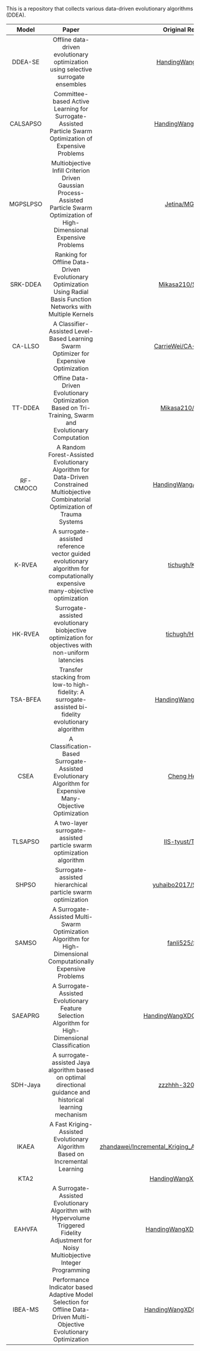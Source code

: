 This is a repository that collects various data-driven evolutionary algorithms (DDEA).

|Model|Paper|Original Repository|
|:-:|:-:|:-:|
|DDEA-SE|Offline data-driven evolutionary optimization using selective surrogate ensembles|[HandingWang/DDEA-SE](https://github.com/HandingWang/DDEA-SE)|
|CALSAPSO|Committee-based Active Learning for Surrogate-Assisted Particle Swarm Optimization of Expensive Problems|[HandingWang/CALSAPSO](https://github.com/HandingWang/CALSAPSO)|
|MGPSLPSO|Multiobjective Infill Criterion Driven Gaussian Process-Assisted Particle Swarm Optimization of High-Dimensional Expensive Problems|[Jetina/MGPSLPSO](https://github.com/Jetina/MGPSLPSO)|
|SRK-DDEA|Ranking for Offline Data-Driven Evolutionary Optimization Using Radial Basis Function Networks with Multiple Kernels|[Mikasa210/SRK-DDEA](https://github.com/Mikasa210/SRK-DDEA)|
|CA-LLSO|A Classifier-Assisted Level-Based Learning Swarm Optimizer for Expensive Optimization|[CarrieWei/CA-LLSO_Code](https://github.com/CarrieWei/CA-LLSO_Code)|
|TT-DDEA|Offine Data-Driven Evolutionary Optimization Based on Tri-Training, Swarm and Evolutionary Computation|[Mikasa210/TT-DDEA](https://github.com/Mikasa210/TT-DDEA)|
|RF-CMOCO|A Random Forest-Assisted Evolutionary Algorithm for Data-Driven Constrained Multiobjective Combinatorial Optimization of Trauma Systems|[HandingWang/RF-CMOCO](https://github.com/HandingWang/RF-CMOCO)|
|K-RVEA|A surrogate-assisted reference vector guided evolutionary algorithm for computationally expensive many-objective optimization|[tichugh/K-RVEA](https://github.com/tichugh/K-RVEA)|
|HK-RVEA|Surrogate-assisted evolutionary biobjective optimization for objectives with non-uniform latencies|[tichugh/HK-RVEA](https://github.com/tichugh/HK-RVEA)|
|TSA-BFEA|Transfer stacking from low-to high-fidelity: A surrogate-assisted bi-fidelity evolutionary algorithm|[HandingWang/TSA-BFEA](https://github.com/HandingWang/TSA-BFEA)|
|CSEA|A Classification-Based Surrogate-Assisted Evolutionary Algorithm for Expensive Many-Objective Optimization|[Cheng He/CSEA](https://www.researchgate.net/publication/324721301_The_source_code_of_CSEA)|
|TLSAPSO|A two-layer surrogate-assisted particle swarm optimization algorithm|[IIS-tyust/TLSAPSO](https://github.com/IIS-tyust/TLSAPSO)|
|SHPSO|Surrogate-assisted hierarchical particle swarm optimization|[yuhaibo2017/SHPSO_code](https://github.com/yuhaibo2017/SHPSO_code)|
|SAMSO|A Surrogate-Assisted Multi-Swarm Optimization Algorithm for High-Dimensional Computationally Expensive Problems|[fanli525/SAMSO](https://github.com/fanli525/SAMSO)|
|SAEAPRG|A Surrogate-Assisted Evolutionary Feature Selection Algorithm for High-Dimensional Classification|[HandingWangXDGroup/SAEAPRG](https://github.com/HandingWangXDGroup/SAEAPRG)|
|SDH-Jaya|A surrogate-assisted Jaya algorithm based on optimal directional guidance and historical learning mechanism|[zzzhhh-320/SDHJAYA](https://github.com/zzzhhh-320/SDHJAYA)|
|IKAEA|A Fast Kriging-Assisted Evolutionary Algorithm Based on Incremental Learning|[zhandawei/Incremental_Kriging_Assisted_Evolutionary_Algorithm](https://github.com/zhandawei/Incremental_Kriging_Assisted_Evolutionary_Algorithm)|
|KTA2||[HandingWangXDGroup/KTA2](https://github.com/HandingWangXDGroup/KTA2)|
|EAHVFA|A Surrogate-Assisted Evolutionary Algorithm with Hypervolume Triggered Fidelity Adjustment for Noisy Multiobjective Integer Programming|[HandingWangXDGroup/EAHVFA](https://github.com/HandingWangXDGroup/EAHVFA)|
|IBEA-MS|Performance Indicator based Adaptive Model Selection for Offline Data-Driven Multi-Objective Evolutionary Optimization|[HandingWangXDGroup/IBEA-MS](https://github.com/HandingWangXDGroup/IBEA-MS)|